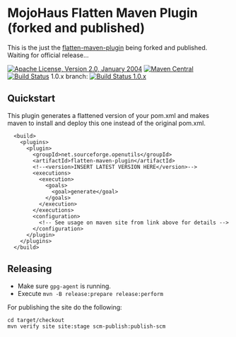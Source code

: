 # MojoHaus Flatten Maven Plugin (forked and published)

This is the just the [flatten-maven-plugin](http://www.mojohaus.org/flatten-maven-plugin/) being forked and published. Waiting for official release...
 
[![Apache License, Version 2.0, January 2004](https://img.shields.io/github/license/mojohaus/versions-maven-plugin.svg?label=License)](http://www.apache.org/licenses/)
[![Maven Central](https://img.shields.io/maven-central/v/org.codehaus.mojo/flatten-maven-plugin.svg?label=Maven%20Central)](http://search.maven.org/#search%7Cga%7C1%7Cflatten-maven-plugin)
[![Build Status](https://travis-ci.org/mojohaus/flatten-maven-plugin.svg?branch=master)](https://travis-ci.org/mojohaus/flatten-maven-plugin)
1.0.x branch: [![Build Status 1.0.x](https://travis-ci.org/mojohaus/flatten-maven-plugin.svg?branch=1.0.x)](https://travis-ci.org/mojohaus/flatten-maven-plugin)

## Quickstart
This plugin generates a flattened version of your pom.xml and makes maven to install and deploy this one instead of the original pom.xml.
```
  <build>
    <plugins>
      <plugin>
        <groupId>net.sourceforge.openutils</groupId>
        <artifactId>flatten-maven-plugin</artifactId>
        <!--<version>INSERT LATEST VERSION HERE</version>-->
        <executions>
          <execution>
            <goals>
              <goal>generate</goal>
            </goals>
          </execution>
        </executions>
        <configuration>
          <!-- See usage on maven site from link above for details -->
        </configuration>
      </plugin>
    </plugins>
  </build>
```

## Releasing

* Make sure `gpg-agent` is running.
* Execute `mvn -B release:prepare release:perform`

For publishing the site do the following:

```
cd target/checkout
mvn verify site site:stage scm-publish:publish-scm
```
